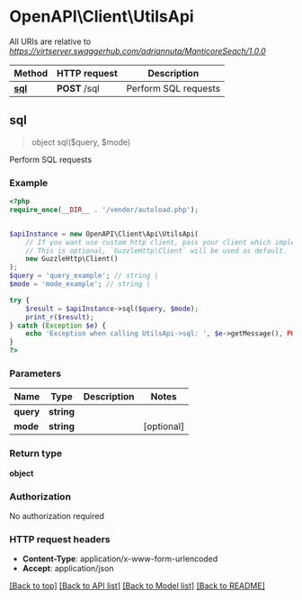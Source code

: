 # OpenAPI\Client\UtilsApi

All URIs are relative to *https://virtserver.swaggerhub.com/adriannuta/ManticoreSeach/1.0.0*

Method | HTTP request | Description
------------- | ------------- | -------------
[**sql**](UtilsApi.md#sql) | **POST** /sql | Perform SQL requests



## sql

> object sql($query, $mode)

Perform SQL requests

### Example

```php
<?php
require_once(__DIR__ . '/vendor/autoload.php');


$apiInstance = new OpenAPI\Client\Api\UtilsApi(
    // If you want use custom http client, pass your client which implements `GuzzleHttp\ClientInterface`.
    // This is optional, `GuzzleHttp\Client` will be used as default.
    new GuzzleHttp\Client()
);
$query = 'query_example'; // string | 
$mode = 'mode_example'; // string | 

try {
    $result = $apiInstance->sql($query, $mode);
    print_r($result);
} catch (Exception $e) {
    echo 'Exception when calling UtilsApi->sql: ', $e->getMessage(), PHP_EOL;
}
?>
```

### Parameters


Name | Type | Description  | Notes
------------- | ------------- | ------------- | -------------
 **query** | **string**|  |
 **mode** | **string**|  | [optional]

### Return type

**object**

### Authorization

No authorization required

### HTTP request headers

- **Content-Type**: application/x-www-form-urlencoded
- **Accept**: application/json

[[Back to top]](#) [[Back to API list]](../../README.md#documentation-for-api-endpoints)
[[Back to Model list]](../../README.md#documentation-for-models)
[[Back to README]](../../README.md)

